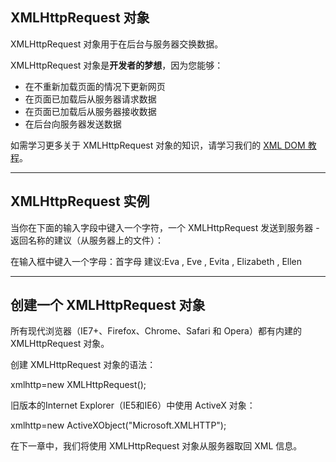 ## XMLHttpRequest 对象

XMLHttpRequest 对象用于在后台与服务器交换数据。

XMLHttpRequest 对象是**开发者的梦想**，因为您能够：

- 在不重新加载页面的情况下更新网页
- 在页面已加载后从服务器请求数据
- 在页面已加载后从服务器接收数据
- 在后台向服务器发送数据

如需学习更多关于 XMLHttpRequest 对象的知识，请学习我们的 [XML DOM 教程](https://www.runoob.com/dom/dom-tutorial.html)。

------

## XMLHttpRequest 实例

当你在下面的输入字段中键入一个字符，一个 XMLHttpRequest 发送到服务器 - 返回名称的建议（从服务器上的文件）：

在输入框中键入一个字母：首字母 建议:Eva , Eve , Evita , Elizabeth , Ellen



------

## 创建一个 XMLHttpRequest 对象

所有现代浏览器（IE7+、Firefox、Chrome、Safari 和 Opera）都有内建的 XMLHttpRequest 对象。

创建 XMLHttpRequest 对象的语法：

xmlhttp=new XMLHttpRequest();

旧版本的Internet Explorer（IE5和IE6）中使用 ActiveX 对象：

xmlhttp=new ActiveXObject("Microsoft.XMLHTTP");

在下一章中，我们将使用 XMLHttpRequest 对象从服务器取回 XML 信息。